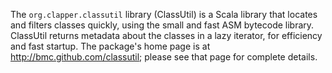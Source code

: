The `org.clapper.classutil` library (ClassUtil) is a Scala library that
locates and filters classes quickly, using the small and fast ASM
bytecode library. ClassUtil returns metadata about the classes in a lazy
iterator, for efficiency and fast startup. The package's home page is at
<http://bmc.github.com/classutil>; please see that page for complete
details.

[Brian M. Clapper]: mailto:bmc@clapper.org
[ASM]: http://asm.ow2.org/

